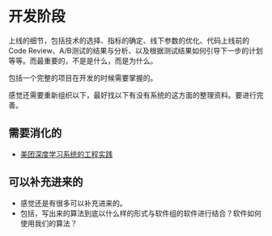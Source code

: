 
# 开发阶段


上线的细节，包括技术的选择、指标的确定、线下参数的优化、代码上线前的 Code Review、A/B测试的结果与分析、以及根据测试结果如何引导下一步的计划等等。而最重要的，不是是什么，而是为什么。




包括一个完整的项目在开发的时候需要掌握的。

感觉还需要重新组织以下，最好找以下有没有系统的这方面的整理资料。要进行完善。

## 需要消化的

- [美团深度学习系统的工程实践](https://tech.meituan.com/2018/10/25/dl-system-in-nlu-and-speech.html)


## 可以补充进来的

- 感觉还是有很多可以补充进来的。
- 包括，写出来的算法到底以什么样的形式与软件组的软件进行结合？软件如何使用我们的算法？
